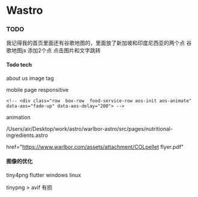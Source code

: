 # Wastro


### TODO

我记得我的首页里面还有谷歌地图的，里面放了新加坡和印度尼西亚的两个点
谷歌地图js 添加2个点 点击图片和文字跳转

#### Todo tech

about us  image tag

mobile page responsitive

	<!-- <div class="row  box-row  food-service-row aos-init aos-animate" data-aos="fade-up" data-aos-delay="200"> -->
animation

/Users/air/Desktop/work/astro/warlbor-astro/src/pages/nutritional-ingredients.astro


 href="https://www.warlbor.com/assets/attachment/COLpellet flyer.pdf" 



#### 图像的优化

tiny4png flutter windows linux

tinypng > avif 有损
